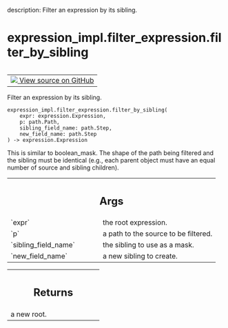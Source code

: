 description: Filter an expression by its sibling.

<div itemscope itemtype="http://developers.google.com/ReferenceObject">
<meta itemprop="name" content="expression_impl.filter_expression.filter_by_sibling" />
<meta itemprop="path" content="Stable" />
</div>

# expression_impl.filter_expression.filter_by_sibling

<!-- Insert buttons and diff -->

<table class="tfo-notebook-buttons tfo-api nocontent" align="left">
<td>
  <a target="_blank" href="https://github.com/google/struct2tensor/blob/master/struct2tensor/expression_impl/filter_expression.py">
    <img src="https://www.tensorflow.org/images/GitHub-Mark-32px.png" />
    View source on GitHub
  </a>
</td>
</table>



Filter an expression by its sibling.

<pre class="devsite-click-to-copy prettyprint lang-py tfo-signature-link">
<code>expression_impl.filter_expression.filter_by_sibling(
    expr: expression.Expression,
    p: path.Path,
    sibling_field_name: path.Step,
    new_field_name: path.Step
) -> expression.Expression
</code></pre>



<!-- Placeholder for "Used in" -->


This is similar to boolean_mask. The shape of the path being filtered and
the sibling must be identical (e.g., each parent object must have an
equal number of source and sibling children).

<!-- Tabular view -->
 <table class="responsive fixed orange">
<colgroup><col width="214px"><col></colgroup>
<tr><th colspan="2"><h2 class="add-link">Args</h2></th></tr>

<tr>
<td>
`expr`
</td>
<td>
the root expression.
</td>
</tr><tr>
<td>
`p`
</td>
<td>
a path to the source to be filtered.
</td>
</tr><tr>
<td>
`sibling_field_name`
</td>
<td>
the sibling to use as a mask.
</td>
</tr><tr>
<td>
`new_field_name`
</td>
<td>
a new sibling to create.
</td>
</tr>
</table>



<!-- Tabular view -->
 <table class="responsive fixed orange">
<colgroup><col width="214px"><col></colgroup>
<tr><th colspan="2"><h2 class="add-link">Returns</h2></th></tr>
<tr class="alt">
<td colspan="2">
a new root.
</td>
</tr>

</table>

